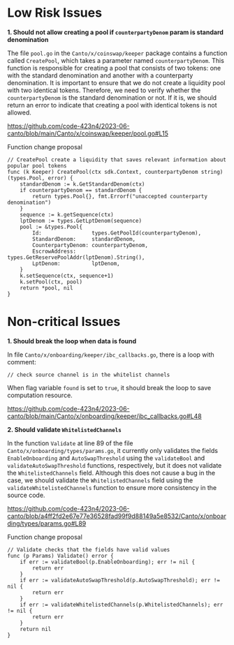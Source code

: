 # Low Risk Issues

**1. Should not allow creating a pool if `counterpartyDenom` param is standard denomination**

The file `pool.go` in the `Canto/x/coinswap/keeper` package contains a function called `CreatePool`, which takes a parameter named `counterpartyDenom`. This function is responsible for creating a pool that consists of two tokens: one with the standard denomination and another with a counterparty denomination. It is important to ensure that we do not create a liquidity pool with two identical tokens. Therefore, we need to verify whether the `counterpartyDenom` is the standard denomination or not. If it is, we should return an error to indicate that creating a pool with identical tokens is not allowed.

https://github.com/code-423n4/2023-06-canto/blob/main/Canto/x/coinswap/keeper/pool.go#L15

Function change proposal

```golang
// CreatePool create a liquidity that saves relevant information about popular pool tokens
func (k Keeper) CreatePool(ctx sdk.Context, counterpartyDenom string) (types.Pool, error) {
	standardDenom := k.GetStandardDenom(ctx)
	if counterpartyDenom == standardDenom {
		return types.Pool{}, fmt.Errorf("unaccepted counterparty denomination")
	}
	sequence := k.getSequence(ctx)
	lptDenom := types.GetLptDenom(sequence)
	pool := &types.Pool{
		Id:                types.GetPoolId(counterpartyDenom),
		StandardDenom:     standardDenom,
		CounterpartyDenom: counterpartyDenom,
		EscrowAddress:     types.GetReservePoolAddr(lptDenom).String(),
		LptDenom:          lptDenom,
	}
	k.setSequence(ctx, sequence+1)
	k.setPool(ctx, pool)
	return *pool, nil
}
```

# Non-critical Issues

**1. Should break the loop when data is found**

In file `Canto/x/onboarding/keeper/ibc_callbacks.go`, there is a loop with comment:

```
// check source channel is in the whitelist channels
```

When flag variable `found` is set to `true`, it should break the loop to save computation resource.

https://github.com/code-423n4/2023-06-canto/blob/main/Canto/x/onboarding/keeper/ibc_callbacks.go#L48

**2. Should validate `WhitelistedChannels`**

In the function `Validate` at line 89 of the file `Canto/x/onboarding/types/params.go`, it currently only validates the fields `EnableOnboarding` and `AutoSwapThreshold` using the `validateBool` and `validateAutoSwapThreshold` functions, respectively, but it does not validate the `WhitelistedChannels` field. Although this does not cause a bug in the case, we should validate the `WhitelistedChannels` field using the `validateWhitelistedChannels` function to ensure more consistency in the source code.

https://github.com/code-423n4/2023-06-canto/blob/a4ff2fd2e67e77e36528fad99f9d88149a5e8532/Canto/x/onboarding/types/params.go#L89


Function change proposal
```golang
// Validate checks that the fields have valid values
func (p Params) Validate() error {
	if err := validateBool(p.EnableOnboarding); err != nil {
		return err
	}
	if err := validateAutoSwapThreshold(p.AutoSwapThreshold); err != nil {
		return err
	}
	if err := validateWhitelistedChannels(p.WhitelistedChannels); err != nil {
		return err
	}
	return nil
}
```
